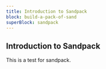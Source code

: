 ```yaml
---
title: Introduction to Sandpack
block: build-a-pack-of-sand
superBlock: sandpack
---
```


## Introduction to Sandpack

This is a test for sandpack.
